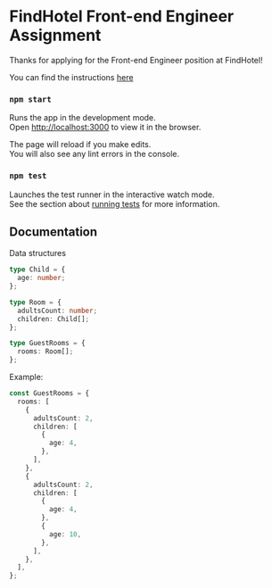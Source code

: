 # FindHotel Front-end Engineer Assignment

Thanks for applying for the Front-end Engineer position at FindHotel!

You can find the instructions [here](INSTRUCTIONS.md)

### `npm start`

Runs the app in the development mode.<br />
Open [http://localhost:3000](http://localhost:3000) to view it in the browser.

The page will reload if you make edits.<br />
You will also see any lint errors in the console.

### `npm test`

Launches the test runner in the interactive watch mode.<br />
See the section about [running tests](https://facebook.github.io/create-react-app/docs/running-tests) for more information.

## Documentation

Data structures

```typescript
type Child = {
  age: number;
};

type Room = {
  adultsCount: number;
  children: Child[];
};

type GuestRooms = {
  rooms: Room[];
};
```

Example:

```typescript
const GuestRooms = {
  rooms: [
    {
      adultsCount: 2,
      children: [
        {
          age: 4,
        },
      ],
    },
    {
      adultsCount: 2,
      children: [
        {
          age: 4,
        },
        {
          age: 10,
        },
      ],
    },
  ],
};
```
